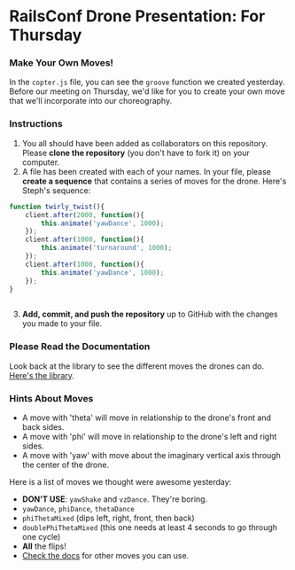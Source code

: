 # RailsConf Drone Presentation: For Thursday

### Make Your Own Moves!
In the `copter.js` file, you can see the `groove` function we created yesterday. Before our meeting on Thursday, we'd like for you to create your own move that we'll incorporate into our choreography.

### Instructions
1. You all should have been added as collaborators on this repository. Please __clone the repository__ (you don't have to fork it) on your computer.
2. A file has been created with each of your names. In your file, please __create a sequence__ that contains a series of moves for the drone. Here's Steph's sequence: 

```javascript
function twirly_twist(){
	client.after(2000, function(){
		this.animate('yawDance', 1000);
	});
	client.after(1000, function(){
		this.animate('turnaround', 1000);
	});
	client.after(1000, function(){
		this.animate('yawDance', 1000);
	});
}
	
```
3. __Add, commit, and push the repository__ up to GitHub with the changes you made to your file.

### Please Read the Documentation

Look back at the library to see the different moves the drones can do. [Here's the library](https://github.com/felixge/node-ar-drone).

### Hints About Moves

+ A move with 'theta' will move in relationship to the drone's front and back sides.
+ A move with 'phi' will move in relationship to the drone's left and right sides.
+ A move with 'yaw' with move about the imaginary vertical axis through the center of the drone.

Here is a list of moves we thought were awesome yesterday:

+ __DON'T USE__: `yawShake` and `vzDance`. They're boring.
+ `yawDance`, `phiDance`, `thetaDance`
+ `phiThetaMixed` (dips left, right, front, then back)
+ `doublePhiThetaMixed` (this one needs at least 4 seconds to go through one cycle)
+ __All__ the flips!
+ [Check the docs](https://github.com/felixge/node-ar-drone) for other moves you can use.
